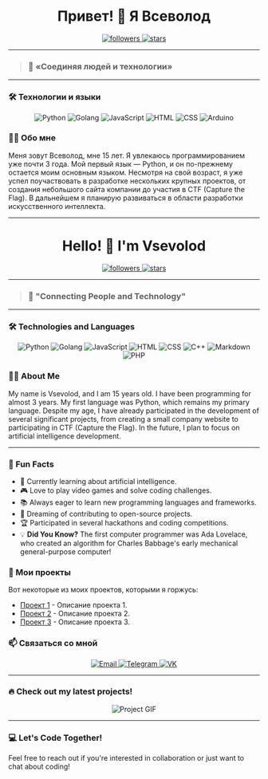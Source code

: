 <h1 align="center">Привет! 👋 Я Всеволод</h1>

<p align="center">
  <a href="https://github.com/seli0n0?tab=followers">
    <img src="https://img.shields.io/github/followers/seli0n0?label=Followers" alt="followers">
  </a>
  <a href="https://github.com/seli0n0?tab=repositories">
    <img src="https://img.shields.io/github/stars/seli0n0?label=Stars" alt="stars">
  </a>
</p>

---

> ### 🌟 «Соединяя людей и технологии»

---

### 🛠️ Технологии и языки

<p align="center">
  <img src="https://img.shields.io/badge/-Python-333?style=for-the-badge&logo=python" alt="Python" />
  <img src="https://img.shields.io/badge/-Golang-333?style=for-the-badge&logo=go" alt="Golang" />
  <img src="https://img.shields.io/badge/-JavaScript-333?style=for-the-badge&logo=javascript" alt="JavaScript" />
  <img src="https://img.shields.io/badge/-HTML-333?style=for-the-badge&logo=html5" alt="HTML" />
  <img src="https://img.shields.io/badge/-CSS-333?style=for-the-badge&logo=css3&logoColor=blue" alt="CSS" />
  <img src="https://img.shields.io/badge/-Arduino-00979D?style=for-the-badge&logo=Arduino&logoColor=white" alt="Arduino" />

</p>

### 👨‍💻 Обо мне

Меня зовут Всеволод, мне 15 лет. Я увлекаюсь программированием уже почти 3 года. Мой первый язык — Python, и он по-прежнему остается моим основным языком. Несмотря на свой возраст, я уже успел поучаствовать в разработке нескольких крупных проектов, от создания небольшого сайта компании до участия в CTF (Capture the Flag). В дальнейшем я планирую развиваться в области разработки искусственного интеллекта.

---

<h1 align="center">Hello! 👋 I'm Vsevolod</h1>

<p align="center">
  <a href="https://github.com/seli0n0?tab=followers">
    <img src="https://img.shields.io/github/followers/seli0n0?label=Followers" alt="followers">
  </a>
  <a href="https://github.com/seli0n0?tab=repositories">
    <img src="https://img.shields.io/github/stars/seli0n0?label=Stars" alt="stars">
  </a>
</p>

---

> ### 🌟 "Connecting People and Technology"

---

### 🛠️ Technologies and Languages

<p align="center">
  <img src="https://img.shields.io/badge/-Python-333?style=for-the-badge&logo=python" alt="Python" />
  <img src="https://img.shields.io/badge/-Golang-333?style=for-the-badge&logo=go" alt="Golang" />
  <img src="https://img.shields.io/badge/-JavaScript-333?style=for-the-badge&logo=javascript" alt="JavaScript" />
  <img src="https://img.shields.io/badge/-HTML-333?style=for-the-badge&logo=html5" alt="HTML" />
  <img src="https://img.shields.io/badge/-CSS-333?style=for-the-badge&logo=css3&logoColor=blue" alt="CSS" />
  <img src="https://img.shields.io/badge/-C++-333?style=for-the-badge&logo=c%2B%2B" alt="C++" />
  <img src="https://img.shields.io/badge/-Markdown-333?style=for-the-badge&logo=markdown" alt="Markdown" />
  <img src="https://img.shields.io/badge/-PHP-333?style=for-the-badge&logo=php" alt="PHP" />
</p>

### 👨‍💻 About Me

My name is Vsevolod, and I am 15 years old. I have been programming for almost 3 years. My first language was Python, which remains my primary language. Despite my age, I have already participated in the development of several significant projects, from creating a small company website to participating in CTF (Capture the Flag). In the future, I plan to focus on artificial intelligence development.

---

### 🎉 Fun Facts

- 🌱 Currently learning about artificial intelligence.
- 🎮 Love to play video games and solve coding challenges.
- 📚 Always eager to learn new programming languages and frameworks.
- 🚀 Dreaming of contributing to open-source projects.
- 🏆 Participated in several hackathons and coding competitions.
- 💡 **Did You Know?** The first computer programmer was Ada Lovelace, who created an algorithm for Charles Babbage's early mechanical general-purpose computer!

### 🎨 Мои проекты

Вот некоторые из моих проектов, которыми я горжусь:

- [Проект 1](https://github.com/seli0n0/проект1) - Описание проекта 1.
- [Проект 2](https://github.com/seli0n0/проект2) - Описание проекта 2.
- [Проект 3](https://github.com/seli0n0/проект3) - Описание проекта 3.

### 📫 Связаться со мной

<p align="center">
  <a href="mailto:selvsevolod@gmail.com">
    <img src="https://img.shields.io/badge/-Email-D14836?style=for-the-badge&logo=gmail&logoColor=white" alt="Email" />
  </a>
  <a href="https://t.me/vsevolodss">
    <img src="https://img.shields.io/badge/-Telegram-2CA5E0?style=for-the-badge&logo=telegram&logoColor=white" alt="Telegram" />
  </a>
  <a href="https://vk.com/se1ion">
    <img src="https://img.shields.io/badge/-VK-4680C2?style=for-the-badge&logo=vk&logoColor=white" alt="VK" />
  </a>
</p>

---

### 🔥 Check out my latest projects!
<p align="center">
  <img src="https://user-images.githubusercontent.com/yourusername/yourproject.gif" alt="Project GIF" />
</p>

---

### 💻 Let's Code Together!

Feel free to reach out if you're interested in collaboration or just want to chat about coding!

